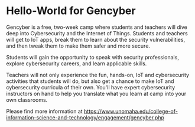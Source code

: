 # Hello-World for Gencyber

Gencyber is a free, two-week camp where students and teachers will dive deep into Cybersecurity and the Internet of Things. Students and teachers will get to IoT apps, break them to learn about the security vulnerabilities, and then tweak them to make them safer and more secure. 

Students will gain the opportunity to speak with security professionals, explore cybersecurity careers, and learn applicable skills.

Teachers will not only experience the fun, hands-on, IoT and cybersecurity activities that students will do, but also get a chance to make IoT and cybersecurity curricula of their own. You'll have expert cybersecurity instructors on hand to help you translate what you learn at camp into your own classrooms. 

Please find more information at https://www.unomaha.edu/college-of-information-science-and-technology/engagement/gencyber.php
